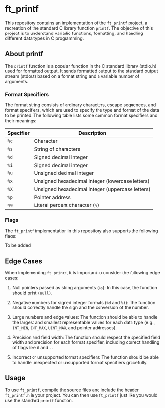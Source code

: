 # ft_printf

This repository contains an implementation of the `ft_printf` project, a recreation of the standard C library function `printf`. The objective of this project is to understand variadic functions, formatting, and handling different data types in C programming.

## About printf

The `printf` function is a popular function in the C standard library (stdio.h) used for formatted output. It sends formatted output to the standard output stream (stdout) based on a format string and a variable number of arguments.

### Format Specifiers

The format string consists of ordinary characters, escape sequences, and format specifiers, which are used to specify the type and format of the data to be printed. The following table lists some common format specifiers and their meanings:

| Specifier | Description                                     |
| --------- | ----------------------------------------------- |
| `%c`      | Character                                       |
| `%s`      | String of characters                            |
| `%d`      | Signed decimal integer                          |
| `%i`      | Signed decimal integer                          |
| `%u`      | Unsigned decimal integer                        |
| `%x`      | Unsigned hexadecimal integer (lowercase letters)|
| `%X`      | Unsigned hexadecimal integer (uppercase letters)|
| `%p`      | Pointer address                                 |
| `%%`      | Literal percent character (`%`)                 |

### Flags

The `ft_printf` implementation in this repository also supports the following flags:

To be added

## Edge Cases

When implementing `ft_printf`, it is important to consider the following edge cases:

1. Null pointers passed as string arguments (`%s`): In this case, the function should print `(null)`.

2. Negative numbers for signed integer formats (`%d` and `%i`): The function should correctly handle the sign and the conversion of the number.

3. Large numbers and edge values: The function should be able to handle the largest and smallest representable values for each data type (e.g., `INT_MIN`, `INT_MAX`, `UINT_MAX`, and pointer addresses).

4. Precision and field width: The function should respect the specified field width and precision for each format specifier, including correct handling of flags like `0` and `-`.

5. Incorrect or unsupported format specifiers: The function should be able to handle unexpected or unsupported format specifiers gracefully.

## Usage

To use `ft_printf`, compile the source files and include the header `ft_printf.h` in your project. You can then use `ft_printf` just like you would use the standard `printf` function.
